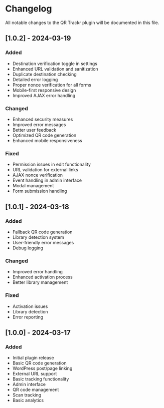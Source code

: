 # Changelog

All notable changes to the QR Trackr plugin will be documented in this file.

## [1.0.2] - 2024-03-19

### Added
- Destination verification toggle in settings
- Enhanced URL validation and sanitization
- Duplicate destination checking
- Detailed error logging
- Proper nonce verification for all forms
- Mobile-first responsive design
- Improved AJAX error handling

### Changed
- Enhanced security measures
- Improved error messages
- Better user feedback
- Optimized QR code generation
- Enhanced mobile responsiveness

### Fixed
- Permission issues in edit functionality
- URL validation for external links
- AJAX nonce verification
- Event handling in admin interface
- Modal management
- Form submission handling

## [1.0.1] - 2024-03-18

### Added
- Fallback QR code generation
- Library detection system
- User-friendly error messages
- Debug logging

### Changed
- Improved error handling
- Enhanced activation process
- Better library management

### Fixed
- Activation issues
- Library detection
- Error reporting

## [1.0.0] - 2024-03-17

### Added
- Initial plugin release
- Basic QR code generation
- WordPress post/page linking
- External URL support
- Basic tracking functionality
- Admin interface
- QR code management
- Scan tracking
- Basic analytics 